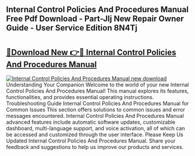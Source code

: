 ## Internal Control Policies And Procedures Manual Free Pdf Download - Part-JIj New Repair Owner Guide - User Service Edition 8N4Tj

# <h2><a href="http://bc34500.oget.top/?id=Internal+Control+Policies+And+Procedures+Manual">🔗Download New 👉🔴 Internal Control Policies And Procedures Manual</a></h2>

[![Internal Control Policies And Procedures Manual new download](https://i.imgur.com/5g1atiW.png)](http://bc34500.oget.top/?id=Internal+Control+Policies+And+Procedures+Manual)
Understanding Your Companion Welcome to the world of your new Internal Control Policies And Procedures Manual! This manual explores its features, functionalities, and provides essential operating instructions. Troubleshooting Guide Internal Control Policies And Procedures Manual for Common Issues This section offers solutions to common issues and error messages encountered. Internal Control Policies And Procedures Manual advanced features include automatic software updates, customizable dashboard, multi-language support, and voice activation, all of which can be accessed and customized through the user interface. Please Keep Us Updated Internal Control Policies And Procedures Manual. Share your feedback and suggestions to help us improve our products and services.
